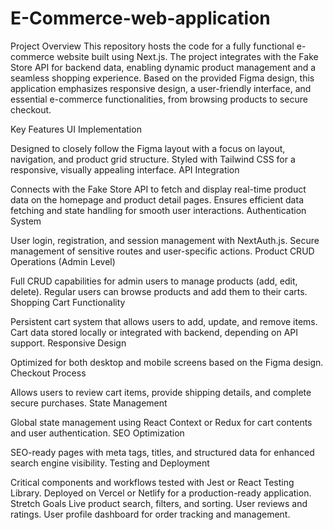 # E-Commerce-web-application
Project Overview
This repository hosts the code for a fully functional e-commerce website built using Next.js. The project integrates with the Fake Store API for backend data, enabling dynamic product management and a seamless shopping experience. Based on the provided Figma design, this application emphasizes responsive design, a user-friendly interface, and essential e-commerce functionalities, from browsing products to secure checkout.

Key Features
UI Implementation

Designed to closely follow the Figma layout with a focus on layout, navigation, and product grid structure.
Styled with Tailwind CSS for a responsive, visually appealing interface.
API Integration

Connects with the Fake Store API to fetch and display real-time product data on the homepage and product detail pages.
Ensures efficient data fetching and state handling for smooth user interactions.
Authentication System

User login, registration, and session management with NextAuth.js.
Secure management of sensitive routes and user-specific actions.
Product CRUD Operations (Admin Level)

Full CRUD capabilities for admin users to manage products (add, edit, delete).
Regular users can browse products and add them to their carts.
Shopping Cart Functionality

Persistent cart system that allows users to add, update, and remove items.
Cart data stored locally or integrated with backend, depending on API support.
Responsive Design

Optimized for both desktop and mobile screens based on the Figma design.
Checkout Process

Allows users to review cart items, provide shipping details, and complete secure purchases.
State Management

Global state management using React Context or Redux for cart contents and user authentication.
SEO Optimization

SEO-ready pages with meta tags, titles, and structured data for enhanced search engine visibility.
Testing and Deployment

Critical components and workflows tested with Jest or React Testing Library.
Deployed on Vercel or Netlify for a production-ready application.
Stretch Goals
Live product search, filters, and sorting.
User reviews and ratings.
User profile dashboard for order tracking and management.
